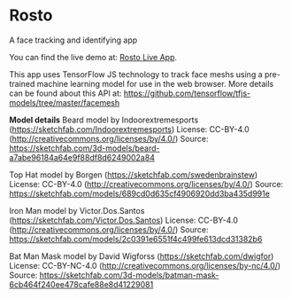 # Rosto
A face tracking and identifying app

You can find the live demo at: <a href="https://adslatham.github.io/Rosto/" target="_blank">Rosto Live App</a>.

This app uses TensorFlow JS technology to track face meshs using a pre-trained machine learning model for use in the web browser.
More details can be found about this API at:
https://github.com/tensorflow/tfjs-models/tree/master/facemesh

**Model details**
Beard model by Indoorextremesports (https://sketchfab.com/Indoorextremesports)
License: CC-BY-4.0 (http://creativecommons.org/licenses/by/4.0/)
Source: https://sketchfab.com/3d-models/beard-a7abe96184a64e9f88df8d6249002a84

Top Hat model by Borgen (https://sketchfab.com/swedenbrainstew)
License: CC-BY-4.0 (http://creativecommons.org/licenses/by/4.0/)
Source: https://sketchfab.com/models/689cd0d635cf4906920dd3ba435d991e

Iron Man model by Victor.Dos.Santos (https://sketchfab.com/Victor.Dos.Santos)
License: CC-BY-4.0 (http://creativecommons.org/licenses/by/4.0/)
Source: https://sketchfab.com/models/2c0391e6551f4c499fe613dcd31382b6

Bat Man Mask model by David Wigforss (https://sketchfab.com/dwigfor)
License: CC-BY-NC-4.0 (http://creativecommons.org/licenses/by-nc/4.0/)
Source: https://sketchfab.com/3d-models/batman-mask-6cb464f240ee478cafe88e8d41229081